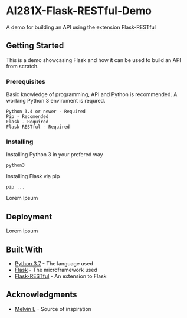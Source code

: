 # AI281X-Flask-RESTful-Demo

A demo for building an API using the extension Flask-RESTful

## Getting Started

This is a demo showcasing Flask and how it can be used to build an API from scratch.

### Prerequisites

Basic knowledge of programming, API and Python is recommended.
A working Python 3 enviroment is requred.

```
Python 3.4 or newer - Required
Pip - Recomended
Flask - Required
Flask-RESTful - Required
```

### Installing

Installing Python 3 in your prefered way

```
python3
```

Installing Flask via pip

```
pip ...
```

Lorem Ipsum


## Deployment

Lorem Ipsum

## Built With

* [Python 3.7](https://www.python.org/downloads/release/python-370/) - The language used
* [Flask](http://flask.pocoo.org) - The microframework used
* [Flask-RESTful](https://flask-restful.readthedocs.io/en/latest/) - An extension to Flask 

## Acknowledgments

* [Melvin L](https://www.youtube.com/watch?v=s_ht4AKnWZg) - Source of inspiration
